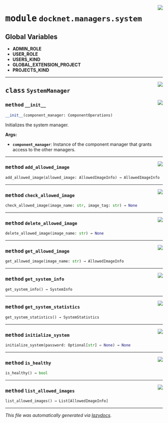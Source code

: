 <!-- markdownlint-disable -->

<a href="https://github.com/khulnasoft/docknet/blob/main/backend/src/docknet/managers/system.py#L0"><img align="right" style="float:right;" src="https://img.shields.io/badge/-source-cccccc?style=flat-square"></a>

# <kbd>module</kbd> `docknet.managers.system`




**Global Variables**
---------------
- **ADMIN_ROLE**
- **USER_ROLE**
- **USERS_KIND**
- **GLOBAL_EXTENSION_PROJECT**
- **PROJECTS_KIND**


---

<a href="https://github.com/khulnasoft/docknet/blob/main/backend/src/docknet/managers/system.py#L35"><img align="right" style="float:right;" src="https://img.shields.io/badge/-source-cccccc?style=flat-square"></a>

## <kbd>class</kbd> `SystemManager`




<a href="https://github.com/khulnasoft/docknet/blob/main/backend/src/docknet/managers/system.py#L41"><img align="right" style="float:right;" src="https://img.shields.io/badge/-source-cccccc?style=flat-square"></a>

### <kbd>method</kbd> `__init__`

```python
__init__(component_manager: ComponentOperations)
```

Initializes the system manager. 



**Args:**
 
 - <b>`component_manager`</b>:  Instance of the component manager that grants access to the other managers. 




---

<a href="https://github.com/khulnasoft/docknet/blob/main/backend/src/docknet/managers/system.py#L173"><img align="right" style="float:right;" src="https://img.shields.io/badge/-source-cccccc?style=flat-square"></a>

### <kbd>method</kbd> `add_allowed_image`

```python
add_allowed_image(allowed_image: AllowedImageInfo) → AllowedImageInfo
```





---

<a href="https://github.com/khulnasoft/docknet/blob/main/backend/src/docknet/managers/system.py#L154"><img align="right" style="float:right;" src="https://img.shields.io/badge/-source-cccccc?style=flat-square"></a>

### <kbd>method</kbd> `check_allowed_image`

```python
check_allowed_image(image_name: str, image_tag: str) → None
```





---

<a href="https://github.com/khulnasoft/docknet/blob/main/backend/src/docknet/managers/system.py#L200"><img align="right" style="float:right;" src="https://img.shields.io/badge/-source-cccccc?style=flat-square"></a>

### <kbd>method</kbd> `delete_allowed_image`

```python
delete_allowed_image(image_name: str) → None
```





---

<a href="https://github.com/khulnasoft/docknet/blob/main/backend/src/docknet/managers/system.py#L192"><img align="right" style="float:right;" src="https://img.shields.io/badge/-source-cccccc?style=flat-square"></a>

### <kbd>method</kbd> `get_allowed_image`

```python
get_allowed_image(image_name: str) → AllowedImageInfo
```





---

<a href="https://github.com/khulnasoft/docknet/blob/main/backend/src/docknet/managers/system.py#L66"><img align="right" style="float:right;" src="https://img.shields.io/badge/-source-cccccc?style=flat-square"></a>

### <kbd>method</kbd> `get_system_info`

```python
get_system_info() → SystemInfo
```





---

<a href="https://github.com/khulnasoft/docknet/blob/main/backend/src/docknet/managers/system.py#L81"><img align="right" style="float:right;" src="https://img.shields.io/badge/-source-cccccc?style=flat-square"></a>

### <kbd>method</kbd> `get_system_statistics`

```python
get_system_statistics() → SystemStatistics
```





---

<a href="https://github.com/khulnasoft/docknet/blob/main/backend/src/docknet/managers/system.py#L87"><img align="right" style="float:right;" src="https://img.shields.io/badge/-source-cccccc?style=flat-square"></a>

### <kbd>method</kbd> `initialize_system`

```python
initialize_system(password: Optional[str] = None) → None
```





---

<a href="https://github.com/khulnasoft/docknet/blob/main/backend/src/docknet/managers/system.py#L77"><img align="right" style="float:right;" src="https://img.shields.io/badge/-source-cccccc?style=flat-square"></a>

### <kbd>method</kbd> `is_healthy`

```python
is_healthy() → bool
```





---

<a href="https://github.com/khulnasoft/docknet/blob/main/backend/src/docknet/managers/system.py#L183"><img align="right" style="float:right;" src="https://img.shields.io/badge/-source-cccccc?style=flat-square"></a>

### <kbd>method</kbd> `list_allowed_images`

```python
list_allowed_images() → List[AllowedImageInfo]
```








---

_This file was automatically generated via [lazydocs](https://github.com/khulnasoft/lazydocs)._
